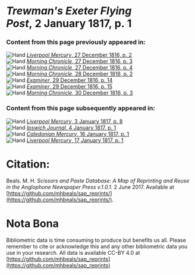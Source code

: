 # *Trewman's Exeter Flying Post*, 2 January 1817, p. 1  
  
### Content from this page previously appeared in:  
![Hand](http://scissorsandpaste.net/wp-content/uploads/2017/06/smallhandpointer.png) [*Liverpool Mercury*, 27 December 1816, p. 2](https://mhbeals.github.io/sap_html/Liverpool-Mercury/Liverpool-Mercury-27-December-1816-p-2)  
![Hand](http://scissorsandpaste.net/wp-content/uploads/2017/06/smallhandpointer.png) [*Morning Chronicle*, 27 December 1816, p. 3](https://mhbeals.github.io/sap_html/Morning-Chronicle/Morning-Chronicle-27-December-1816-p-3)  
![Hand](http://scissorsandpaste.net/wp-content/uploads/2017/06/smallhandpointer.png) [*Morning Chronicle*, 27 December 1816, p. 4](https://mhbeals.github.io/sap_html/Morning-Chronicle/Morning-Chronicle-27-December-1816-p-4)  
![Hand](http://scissorsandpaste.net/wp-content/uploads/2017/06/smallhandpointer.png) [*Morning Chronicle*, 28 December 1816, p. 2](https://mhbeals.github.io/sap_html/Morning-Chronicle/Morning-Chronicle-28-December-1816-p-2)  
![Hand](http://scissorsandpaste.net/wp-content/uploads/2017/06/smallhandpointer.png) [*Examiner*, 29 December 1816, p. 14](https://mhbeals.github.io/sap_html/Examiner/Examiner-29-December-1816-p-14)  
![Hand](http://scissorsandpaste.net/wp-content/uploads/2017/06/smallhandpointer.png) [*Examiner*, 29 December 1816, p. 15](https://mhbeals.github.io/sap_html/Examiner/Examiner-29-December-1816-p-15)  
![Hand](http://scissorsandpaste.net/wp-content/uploads/2017/06/smallhandpointer.png) [*Morning Chronicle*, 30 December 1816, p. 3](https://mhbeals.github.io/sap_html/Morning-Chronicle/Morning-Chronicle-30-December-1816-p-3)  
  
### Content from this page subsequently appeared in:  
![Hand](http://scissorsandpaste.net/wp-content/uploads/2017/06/smallhandpointer.png) [*Liverpool Mercury*, 3 January 1817, p. 8](https://mhbeals.github.io/sap_html/Liverpool-Mercury/Liverpool-Mercury-3-January-1817-p-8)  
![Hand](http://scissorsandpaste.net/wp-content/uploads/2017/06/smallhandpointer.png) [*Ipswich Journal*, 4 January 1817, p. 1](https://mhbeals.github.io/sap_html/Ipswich-Journal/Ipswich-Journal-4-January-1817-p-1)  
![Hand](http://scissorsandpaste.net/wp-content/uploads/2017/06/smallhandpointer.png) [*Caledonian Mercury*, 16 January 1817, p. 1](https://mhbeals.github.io/sap_html/Caledonian-Mercury/Caledonian-Mercury-16-January-1817-p-1)  
![Hand](http://scissorsandpaste.net/wp-content/uploads/2017/06/smallhandpointer.png) [*Liverpool Mercury*, 17 January 1817, p. 1](https://mhbeals.github.io/sap_html/Liverpool-Mercury/Liverpool-Mercury-17-January-1817-p-1)  


# Citation: 

Beals. M. H. *Scissors and Paste Database: A Map of Reprinting and Reuse in the Anglophone Newspaper Press v.1.0.1.* 2 June 2017. Available at [https://github.com/mhbeals/sap_reprints/](https://github.com/mhbeals/sap_reprints/). 

# Nota Bona

Bibliometric data is time consuming to produce but benefits us all. Please remember to cite or acknowledge this and any other bibliometric data you use in your research. All data is available CC-BY 4.0 at [https://github.com/mhbeals/sap_reprints](https://github.com/mhbeals/sap_reprints)
